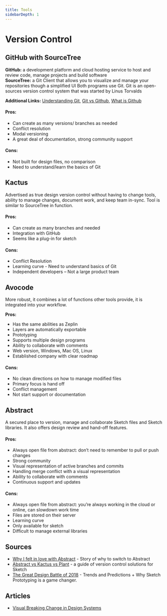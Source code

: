 ```yaml
---
title: Tools
sidebarDepth: 1
---
```


# Version Control

## GitHub with SourceTree

**GitHub:** a development platform and cloud hosting service to host and review code, manage projects and build software   
**SourceTree:** a Git Client that allows you to visualize and manage your repositories though a simplified UI Both programs use Git. Git is an open-sources version control system that was started by Linus Torvalds

**Additional Links:** [Understanding Git](https://hackernoon.com/understanding-git-fcffd87c15a3), [Git vs Github](https://www.edureka.co/blog/git-vs-github/), [What is Github](https://www.howtogeek.com/180167/htg-explains-what-is-github-and-what-do-geeks-use-it-for/)

#### **Pros:**

* Can create as many versions/ branches as needed
* Conflict resolution
* Modal versioning
* A great deal of documentation, strong community support

#### **Cons:**

* Not built for design files, no comparison
* Need to understand/learn the basics of Git

## Kactus

Advertised as true design version control without having to change tools, ability to manage changes, document work, and keep team in-sync. Tool is similar to SourceTree in function.

#### Pros:

* Can create as many branches and needed
* Integration with GitHub
* Seems like a plug-in for sketch

#### **Cons:**

* Conflict Resolution
* Learning curve - Need to understand basics of Git
* Independent developers – Not a large product team

## Avocode

More robust, it combines a lot of functions other tools provide, it is integrated into your workflow.

**Pros:**

* Has the same abilities as Zeplin
* Layers are automatically exportable
* Prototyping
* Supports multiple design programs
* Ability to collaborate with comments
* Web version, Windows, Mac OS, Linux
* Established company with clear roadmap

#### **Cons:**

* No clean directions on how to manage modified files
* Primary focus is hand off
* Conflict management
* Not start support or documentation

## Abstract

A secured place to version, manage and collaborate Sketch files and Sketch libraries. It also offers design review and hand-off features.

#### **Pros:**

* Always open file from abstract: don’t need to remember to pull or push changes
* Strong community
* Visual representation of active branches and commits
* Handling merge conflict with a visual representation
* Ability to collaborate with comments
* Continuous support and updates

#### **Cons:**

* Always open file from abstract: you’re always working in the cloud or online, can slowdown work time
* Files are stored on their server
* Learning curve
* Only available for sketch
* Difficult to manage external libraries

## Sources

* [Why I felt in love with Abstract](https://medium.com/sketch-app-sources/why-i-felt-in-love-with-abstract-but-it-was-not-love-at-first-sight-18699c05e4fd) - Story of why to switch to Abstract
* [Abstract vs Kactus vs Plant](https://blog.prototypr.io/abstract-vs-kactus-vs-plant-a-guide-of-version-control-solutions-for-sketch-7da0a8ab5105) - a guide of version control solutions for Sketch
* [The Great Design Battle of 2018](https://medium.com/sketch-app-sources/design-tool-choices-2018-a3e6a8ce87c6) - Trends and Predictions + Why Sketch Prototyping is a game changer.

## Articles

* [Visual Breaking Change in Design Systems](https://medium.com/eightshapes-llc/visual-breaking-change-in-design-systems-1e9109fac9c4)


